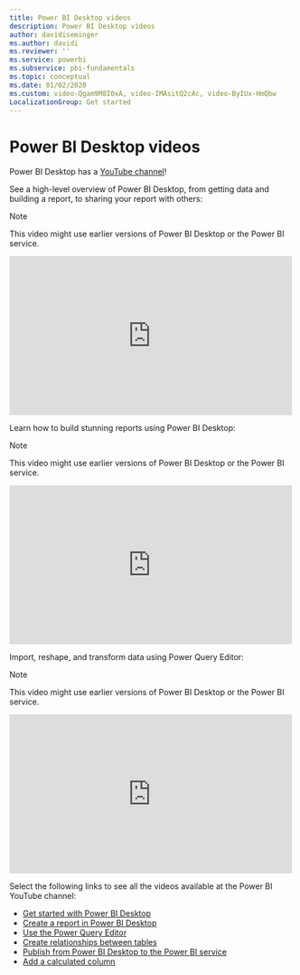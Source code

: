 ```yaml
---
title: Power BI Desktop videos
description: Power BI Desktop videos
author: davidiseminger
ms.author: davidi
ms.reviewer: ''
ms.service: powerbi
ms.subservice: pbi-fundamentals
ms.topic: conceptual
ms.date: 01/02/2020
ms.custom: video-Qgam9M8I0xA, video-IMAsitQ2cAc, video-ByIUx-HmQbw
LocalizationGroup: Get started
---
```

# Power BI Desktop videos

Power BI Desktop has a [YouTube channel](https://www.youtube.com/playlist?list=PL1N57mwBHtN2q1WbU5O29rrn_A0lkVv9p)!

See a high-level overview of Power BI Desktop, from getting data and building a report, to sharing your report with others: 

> [!NOTE]  
> This video might use earlier versions of Power BI Desktop or the Power BI service.

<iframe width="500" height="281" src="https://www.youtube.com/embed/Qgam9M8I0xA" frameborder="0" allowfullscreen></iframe>

Learn how to build stunning reports using Power BI Desktop:

> [!NOTE]  
> This video might use earlier versions of Power BI Desktop or the Power BI service.

<iframe width="500" height="281" src="https://www.youtube.com/embed/IMAsitQ2cAc" frameborder="0" allowfullscreen></iframe> 

Import, reshape, and transform data using Power Query Editor:

> [!NOTE]  
> This video might use earlier versions of Power BI Desktop or the Power BI service.

<iframe width="500" height="281" src="https://www.youtube.com/embed/ByIUx-HmQbw" frameborder="0" allowfullscreen></iframe> 

Select the following links to see all the videos available at the Power BI YouTube channel:

- [Get started with Power BI Desktop](https://www.youtube.com/watch?v=Qgam9M8I0xA)
- [Create a report in Power BI Desktop](https://www.youtube.com/watch?v=IMAsitQ2cAc)
- [Use the Power Query Editor](https://www.youtube.com/watch?v=ByIUx-HmQbw)
- [Create relationships between tables](https://www.youtube.com/watch?v=fVW4MCr0APA)
- [Publish from Power BI Desktop to the Power BI service](https://www.youtube.com/watch?v=ObwsFdC9e94)
- [Add a calculated column](https://www.youtube.com/watch?v=62mLfiNcqVM)
